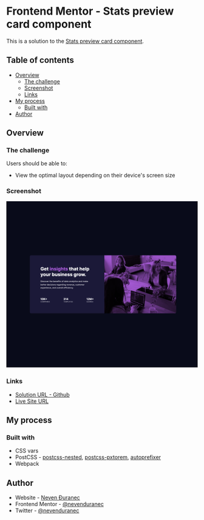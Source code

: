 # Frontend Mentor - Stats preview card component

This is a solution to the [Stats preview card component](https://www.frontendmentor.io/challenges/stats-preview-card-component-8JqbgoU62).

## Table of contents

-   [Overview](#overview)
    -   [The challenge](#the-challenge)
    -   [Screenshot](#screenshot)
    -   [Links](#links)
-   [My process](#my-process)
    -   [Built with](#built-with)
-   [Author](#author)

## Overview

### The challenge

Users should be able to:

-   View the optimal layout depending on their device's screen size

### Screenshot

![](./screenshot.png)

### Links

-   [Solution URL - Github](https://github.com/nevenduranec/card-component)
-   [Live Site URL](https://card-component-peach.vercel.app/)

## My process

### Built with

-   CSS vars
-   PostCSS - [postcss-nested](https://github.com/postcss/postcss-nested), [postcss-pxtorem](https://github.com/cuth/postcss-pxtorem), [autoprefixer](https://github.com/postcss/autoprefixer)
-   Webpack

## Author

-   Website - [Neven Đuranec](https://digitalbits.hr/)
-   Frontend Mentor - [@nevenduranec](https://www.frontendmentor.io/profile/nevenduranec)
-   Twitter - [@nevenduranec](https://www.twitter.com/nevenduranec)
